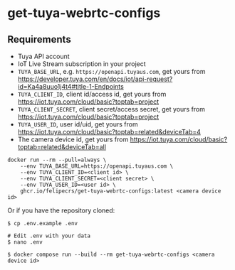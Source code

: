 # get-tuya-webrtc-configs

## Requirements

- Tuya API account
- IoT Live Stream subscription in your project
- `TUYA_BASE_URL`, e.g. `https://openapi.tuyaus.com`, get yours from <https://developer.tuya.com/en/docs/iot/api-request?id=Ka4a8uuo1j4t4#title-1-Endpoints>
- `TUYA_CLIENT_ID`, client id/access id, get yours from <https://iot.tuya.com/cloud/basic?toptab=project>
- `TUYA_CLIENT_SECRET`, client secret/access secret, get yours from <https://iot.tuya.com/cloud/basic?toptab=project>
- `TUYA_USER_ID`, user id/uid, get yours from <https://iot.tuya.com/cloud/basic?toptab=related&deviceTab=4>
- The camera device id, get yours from <https://iot.tuya.com/cloud/basic?toptab=related&deviceTab=all>

```console
docker run --rm --pull=always \
    --env TUYA_BASE_URL=https://openapi.tuyaus.com \
    --env TUYA_CLIENT_ID=<client id> \
    --env TUYA_CLIENT_SECRET=<client secret> \
    --env TUYA_USER_ID=<user id> \
    ghcr.io/felipecrs/get-tuya-webrtc-configs:latest <camera device id>
```

Or if you have the repository cloned:

```console
$ cp .env.example .env

# Edit .env with your data
$ nano .env

$ docker compose run --build --rm get-tuya-webrtc-configs <camera device id>
```
